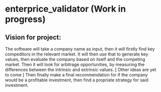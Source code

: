 # enterprice_validator (Work in progress)


## Vision for project: 
The software will take a company name as input, then it will firstly find key compeditors in the relevant market.
It will then use that to generate key values, then evaluate the company based on itself and the competing market.
Then it will look for arbitrage opportunities, by measuring the differences between the intrinsic and extrinsic values.
[ Other ideas are yet to come ]
Then finally make a final recommendation for if the company would be a profitable investment, then find a propriate strategy for said investment.  
